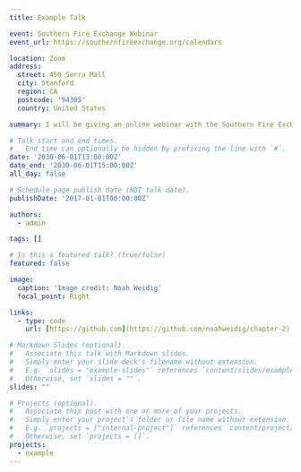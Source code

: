 ```yaml
---
title: Example Talk

event: Southern Fire Exchange Webinar
event_url: https://southernfireexchange.org/calendars

location: Zoom
address:
  street: 450 Serra Mall
  city: Stanford
  region: CA
  postcode: '94305'
  country: United States

summary: I will be giving an online webinar with the Southern Fire Exchange.

# Talk start and end times.
#   End time can optionally be hidden by prefixing the line with `#`.
date: '2030-06-01T13:00:00Z'
date_end: '2030-06-01T15:00:00Z'
all_day: false

# Schedule page publish date (NOT talk date).
publishDate: '2017-01-01T00:00:00Z'

authors:
  - admin

tags: []

# Is this a featured talk? (true/false)
featured: false

image:
  caption: 'Image credit: Noah Weidig'
  focal_point: Right

links:
  - type: code
    url: [https://github.com](https://github.com/noahweidig/chapter-2)

# Markdown Slides (optional).
#   Associate this talk with Markdown slides.
#   Simply enter your slide deck's filename without extension.
#   E.g. `slides = "example-slides"` references `content/slides/example-slides.md`.
#   Otherwise, set `slides = ""`.
slides: ""

# Projects (optional).
#   Associate this post with one or more of your projects.
#   Simply enter your project's folder or file name without extension.
#   E.g. `projects = ["internal-project"]` references `content/project/deep-learning/index.md`.
#   Otherwise, set `projects = []`.
projects:
  - example
---
```

